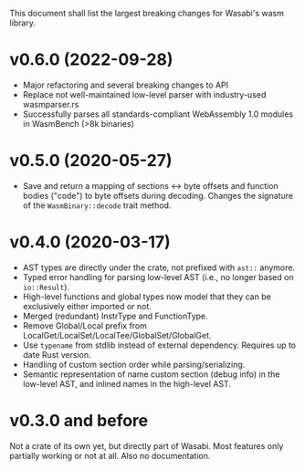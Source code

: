 This document shall list the largest breaking changes for Wasabi's wasm library.

# v0.6.0 (2022-09-28)

- Major refactoring and several breaking changes to API
- Replace not well-maintained low-level parser with industry-used wasmparser.rs
- Successfully parses all standards-compliant WebAssembly 1.0 modules in WasmBench (>8k binaries)

# v0.5.0 (2020-05-27)

- Save and return a mapping of sections <-> byte offsets and function bodies ("code") to byte offsets during decoding. Changes the signature of the `WasmBinary::decode` trait method.

# v0.4.0 (2020-03-17)

- AST types are directly under the crate, not prefixed with `ast::` anymore.
- Typed error handling for parsing low-level AST (i.e., no longer based on `io::Result`).
- High-level functions and global types now model that they can be exclusively either imported or not.
- Merged (redundant) InstrType and FunctionType.
- Remove Global/Local prefix from LocalGet/LocalSet/LocalTee/GlobalSet/GlobalGet.
- Use `typename` from stdlib instead of external dependency. Requires up to date Rust version. 
- Handling of custom section order while parsing/serializing.
- Semantic representation of name custom section (debug info) in the low-level AST, and inlined names in the high-level AST.

# v0.3.0 and before

Not a crate of its own yet, but directly part of Wasabi.
Most features only partially working or not at all.
Also no documentation.
